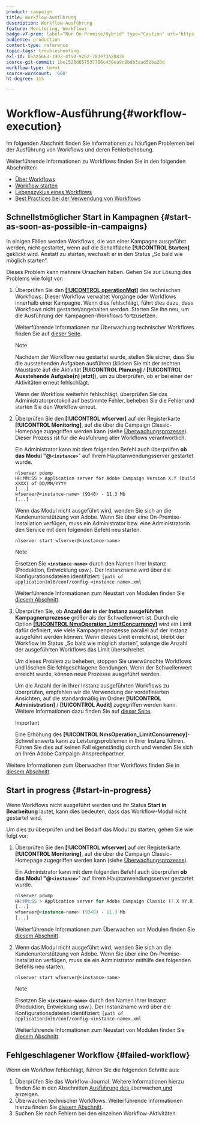 ```yaml
---
product: campaign
title: Workflow-Ausführung
description: Workflow-Ausführung
feature: Monitoring, Workflows
badge-v7-prem: label="Nur On-Premise/Hybrid" type="Caution" url="https://experienceleague.adobe.com/docs/campaign-classic/using/installing-campaign-classic/architecture-and-hosting-models/hosting-models-lp/hosting-models.html?lang=de" tooltip="Gilt nur für Hybrid- und On-Premise-Bereitstellungen"
audience: production
content-type: reference
topic-tags: troubleshooting
exl-id: b5aa5663-1902-4f50-9202-783e73a28838
source-git-commit: 1be1528d657537786c430ea9c8bdb3aad58ba20d
workflow-type: tm+mt
source-wordcount: '660'
ht-degree: 11%

---
```


# Workflow-Ausführung{#workflow-execution}



Im folgenden Abschnitt finden Sie Informationen zu häufigen Problemen bei der Ausführung von Workflows und deren Fehlerbehebung.

Weiterführende Informationen zu Workflows finden Sie in den folgenden Abschnitten:

* [Über Workflows](../../workflow/using/about-workflows.md)
* [Workflow starten](../../workflow/using/starting-a-workflow.md)
* [Lebenszyklus eines Workflows](../../workflow/using/workflow-life-cycle.md)
* [Best Practices bei der Verwendung von Workflows](../../workflow/using/workflow-best-practices.md)

## Schnellstmöglicher Start in Kampagnen {#start-as-soon-as-possible-in-campaigns}

In einigen Fällen werden Workflows, die von einer Kampagne ausgeführt werden, nicht gestartet, wenn auf die Schaltfläche **[!UICONTROL Starten]** geklickt wird. Anstatt zu starten, wechselt er in den Status „So bald wie möglich starten“.

Dieses Problem kann mehrere Ursachen haben. Gehen Sie zur Lösung des Problems wie folgt vor:

1. Überprüfen Sie den [**[!UICONTROL operationMgt]**](../../workflow/using/about-technical-workflows.md) des technischen Workflows. Dieser Workflow verwaltet Vorgänge oder Workflows innerhalb einer Kampagne. Wenn dies fehlschlägt, führt dies dazu, dass Workflows nicht gestartet/angehalten werden. Starten Sie ihn neu, um die Ausführung der Kampagnen-Workflows fortzusetzen.

   Weiterführende Informationen zur Überwachung technischer Workflows finden Sie auf [dieser Seite](../../workflow/using/monitoring-technical-workflows.md).

   >[!NOTE]
   >
   >Nachdem der Workflow neu gestartet wurde, stellen Sie sicher, dass Sie die ausstehenden Aufgaben ausführen (klicken Sie mit der rechten Maustaste auf die Aktivität **[!UICONTROL Planung]** / **[!UICONTROL Ausstehende Aufgabe(n) jetzt]**), um zu überprüfen, ob er bei einer der Aktivitäten erneut fehlschlägt.

   Wenn der Workflow weiterhin fehlschlägt, überprüfen Sie das Administratorprotokoll auf bestimmte Fehler, beheben Sie die Fehler und starten Sie den Workflow erneut.

1. Überprüfen Sie den **[!UICONTROL wfserver]** auf der Registerkarte **[!UICONTROL Monitoring]**, auf die über die Campaign Classic-Homepage zugegriffen werden kann (siehe [Überwachungsprozesse](../../production/using/monitoring-processes.md)). Dieser Prozess ist für die Ausführung aller Workflows verantwortlich.

   Ein Administrator kann mit dem folgenden Befehl auch überprüfen **ob das Modul &quot;@`<instance>`**&quot; auf Ihrem Hauptanwendungsserver gestartet wurde.

   ```
   nlserver pdump
   HH:MM:SS > Application server for Adobe Campaign Version X.Y (build XXXX) of DD/MM/YYYY
   [...]
   wfserver@<instance-name> (9340) - 11.3 Mb
   [...]
   ```

   Wenn das Modul nicht ausgeführt wird, wenden Sie sich an die Kundenunterstützung von Adobe. Wenn Sie über eine On-Premise-Installation verfügen, muss ein Administrator bzw. eine Administratorin den Service mit dem folgenden Befehl neu starten.

   ```
   nlserver start wfserver@<instance-name>
   ```

   >[!NOTE]
   >
   >Ersetzen Sie **`<instance-name>`** durch den Namen Ihrer Instanz (Produktion, Entwicklung usw.). Der Instanzname wird über die Konfigurationsdateien identifiziert:
   >`[path of application]nl6/conf/config-<instance-name>.xml`

   Weiterführende Informationen zum Neustart von Modulen finden Sie [diesem Abschnitt](../../production/using/usual-commands.md#module-launch-commands).

1. Überprüfen Sie, ob **Anzahl der in der Instanz ausgeführten Kampagnenprozesse** größer als der Schwellenwert ist. Durch die Option [**[!UICONTROL NmsOperation_LimitConcurrency]**](../../installation/using/configuring-campaign-options.md#campaign-e-workflow-management) wird ein Limit dafür definiert, wie viele Kampagnenprozesse parallel auf der Instanz ausgeführt werden können. Wenn dieses Limit erreicht ist, bleibt der Workflow im Status „So bald wie möglich starten“, solange die Anzahl der ausgeführten Workflows das Limit überschreitet.

   Um dieses Problem zu beheben, stoppen Sie unerwünschte Workflows und löschen Sie fehlgeschlagene Sendungen. Wenn der Schwellenwert erreicht wurde, können neue Prozesse ausgeführt werden.

   Um die Anzahl der in Ihrer Instanz ausgeführten Workflows zu überprüfen, empfehlen wir die Verwendung der vordefinierten Ansichten, auf die standardmäßig im Ordner **[!UICONTROL Administration]** / **[!UICONTROL Audit]** zugegriffen werden kann. Weitere Informationen dazu finden Sie auf [dieser Seite](../../workflow/using/monitoring-workflow-execution.md#filtering-workflows-status).

   >[!IMPORTANT]
   >
   >Eine Erhöhung des **[!UICONTROL NmsOperation_LimitConcurrency]**-Schwellenwerts kann zu Leistungsproblemen in Ihrer Instanz führen. Führen Sie dies auf keinen Fall eigenständig durch und wenden Sie sich an Ihren Adobe Campaign-Ansprechpartner.

Weitere Informationen zum Überwachen Ihrer Workflows finden Sie in [diesem Abschnitt](../../workflow/using/monitoring-workflow-execution.md).

## Start in progress {#start-in-progress}

Wenn Workflows nicht ausgeführt werden und ihr Status **Start in Bearbeitung** lautet, kann dies bedeuten, dass das Workflow-Modul nicht gestartet wird.

Um dies zu überprüfen und bei Bedarf das Modul zu starten, gehen Sie wie folgt vor:

1. Überprüfen Sie den **[!UICONTROL wfserver]** auf der Registerkarte **[!UICONTROL Monitoring]**, auf die über die Campaign Classic-Homepage zugegriffen werden kann (siehe [Überwachungsprozesse](../../production/using/monitoring-processes.md)).

   Ein Administrator kann mit dem folgenden Befehl auch überprüfen **ob das Modul &quot;@`<instance>`**&quot; auf Ihrem Hauptanwendungsserver gestartet wurde.

   ```sql
   nlserver pdump
   HH:MM:SS > Application server for Adobe Campaign Classic (7.X YY.R build XXX@SHA1) of DD/MM/YYYY
   [...]
   wfserver@<instance-name> (9340) - 11.3 Mb
   [...]
   ```

   Weiterführende Informationen zum Überwachen von Modulen finden Sie [diesem Abschnitt](../../production/using/usual-commands.md#monitoring-commands-).

1. Wenn das Modul nicht ausgeführt wird, wenden Sie sich an die Kundenunterstützung von Adobe. Wenn Sie über eine On-Premise-Installation verfügen, muss sie ein Administrator mithilfe des folgenden Befehls neu starten.

   ```
   nlserver start wfserver@<instance-name>
   ```

   >[!NOTE]
   >
   >Ersetzen Sie **`<instance-name>`** durch den Namen Ihrer Instanz (Produktion, Entwicklung usw.). Der Instanzname wird über die Konfigurationsdateien identifiziert:
   >`[path of application]nl6/conf/config-<instance-name>.xml`

   Weiterführende Informationen zum Neustart von Modulen finden Sie [diesem Abschnitt](../../production/using/usual-commands.md#module-launch-commands).

## Fehlgeschlagener Workflow {#failed-workflow}

Wenn ein Workflow fehlschlägt, führen Sie die folgenden Schritte aus:

1. Überprüfen Sie das Workflow-Journal. Weitere Informationen hierzu finden Sie in den Abschnitten [Ausführung des ](../../workflow/using/monitoring-workflow-execution.md) überwachen[ und ](../../workflow/using/monitoring-workflow-execution.md#displaying-logs) anzeigen.
1. Überwachen technischer Workflows. Weiterführende Informationen hierzu finden Sie [ diesem Abschnitt](../../workflow/using/monitoring-technical-workflows.md).
1. Suchen Sie nach Fehlern bei den einzelnen Workflow-Aktivitäten.
